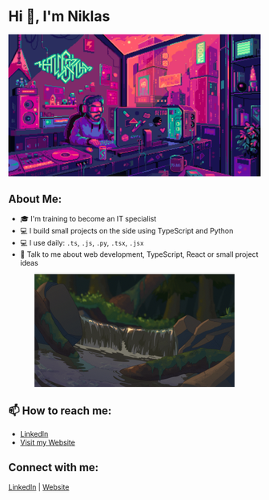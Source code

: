 # Hi 👋, I'm Niklas

<div align="center">
  <img src="./gifs/retro-gaming.gif" alt="Retro Gaming Setup" width="600"/>
</div>

## About Me:

- 🎓 I'm training to become an IT specialist
- 💻 I build small projects on the side using TypeScript and Python
- 💻 I use daily: `.ts`, `.js`, `.py`, `.tsx`, `.jsx`
- 💬 Talk to me about web development, TypeScript, React or small project ideas

<div align="center">
  <img src="./gifs/waterfall.gif" alt="Peaceful Waterfall" width="400"/>
</div>

## 📫 How to reach me:

- [LinkedIn](https://linkedin.com/in/yourprofile)
- [Visit my Website](https://dev-portfolio-niklas.vercel.app/)

## Connect with me:

[LinkedIn](https://linkedin.com/in/yourprofile) | [Website](https://dev-portfolio-niklas.vercel.app/)
